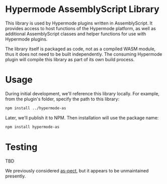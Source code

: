 # Hypermode AssemblyScript Library

This library is used by Hypermode plugins written in AssemblyScript.
It provides access to host functions of the Hypermode platform,
as well as additional AssemblyScript classes and helper functions
for use with Hypermode plugins.

The library itself is packaged as code, not as a compiled WASM module,
thus it does not need to be built independently.  The consuming Hypermode
plugin will compile this library as part of its own build process.

# Usage

During initial development, we'll reference this library locally.
For example, from the plugin's folder, specify the path to this library:

```sh
npm install ../hypermode-as
```

Later, we'll publish it to NPM.  Then installation will use the package name:

```sh
npm install hypermode-as
```

# Testing

TBD

We previously considered [as-pect](https://as-pect.gitbook.io/as-pect/),
but it appears to be unmaintained presently.
